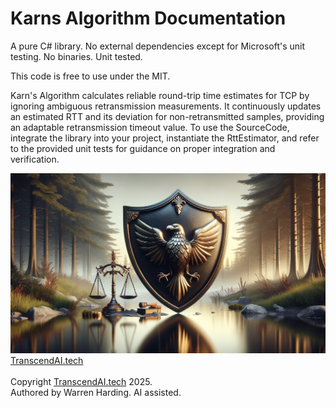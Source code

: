 # Karns Algorithm Documentation

A pure C# library. No external dependencies except for Microsoft's unit testing. No binaries. Unit tested.

This code is free to use under the MIT.

Karn's Algorithm calculates reliable round-trip time estimates for TCP by ignoring ambiguous retransmission measurements. It continuously updates an estimated RTT and its deviation for non-retransmitted samples, providing an adaptable retransmission timeout value. To use the SourceCode, integrate the library into your project, instantiate the RttEstimator, and refer to the provided unit tests for guidance on proper integration and verification.

![AI Image](aiimage.jpg)
[TranscendAI.tech](https://TranscendAI.tech)<br>
<br>
Copyright [TranscendAI.tech](https://TranscendAI.tech) 2025.</br>
Authored by Warren Harding. AI assisted.</br>